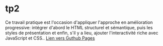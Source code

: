 # tp2
Ce travail pratique est l'occasion d'appliquer l'approche en amélioration progressive: intégrer d'abord le HTML structurel et sémantique, puis les styles de présentation et enfin, s'il y a lieu, ajouter l'interactivité riche avec JavaScript et CSS..
[Lien vers Guthub Pages](https://gisellehessen.github.io/tp2/)
